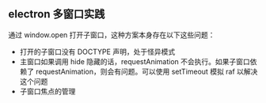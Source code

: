 ## electron 多窗口实践

通过 window.open 打开子窗口，这种方案本身存在以下这些问题：

- 打开的子窗口没有 DOCTYPE 声明，处于怪异模式
- 主窗口如果调用 hide 隐藏的话，requestAnimation 不会执行。如果子窗口依赖了 requestAnimation，则会有问题。可以使用 setTimeout 模拟 raf 以解决这个问题
- 子窗口焦点的管理
